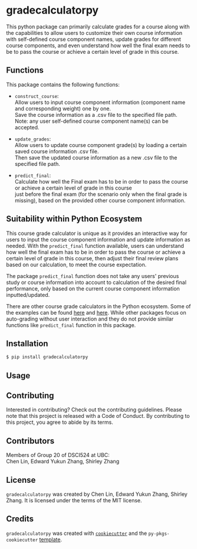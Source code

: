 # gradecalculatorpy

This python package can primarily calculate grades for a course along with the capabilities to allow users to customize their own course information with self-defined course component names, update grades for different course components, and even understand how well the final exam needs to be to pass the course or achieve a certain level of grade in this course.

## Functions

This package contains the following functions:

- `construct_course`: <br>Allow users to input course component information (component name and corresponding weight) one by one.<br>Save the course information as a .csv file to the specified file path.<br>Note: any user self-defined course component name(s) can be accepted.

- `update_grades`: <br>Allow users to update course component grade(s) by loading a certain saved course information .csv file.<br> Then save the updated course information as a new .csv file to the specified file path.
  
- `predict_final`: <br>Calculate how well the Final exam has to be in order to pass the course or achieve a certain level of grade in this course <br>just before the final exam (for the scenario only when the final grade is missing), based on the provided other course component information.

## Suitability within Python Ecosystem

This course grade calculator is unique as it provides an interactive way for users to input the course component information and update information as needed. With the `predict_final` function available, users can understand how well the final exam has to be in order to pass the course or achieve a certain level of grade in this course, then adjust their final review plans based on our calculation, to meet the course expectation.

The package `predict_final` function does not take any users' previous study or course information into account to calculation of the desired final performance, only based on the current course component information inputted/updated. 

There are other course grade calculators in the Python ecosystem. Some of the examples can be found [here](https://pypi.org/project/grade/) and [here](https://pypi.org/project/grade-tracker/). While other packages focus on auto-grading without user interaction and they do not provide similar functions like `predict_final` function in this package.

## Installation

```bash
$ pip install gradecalculatorpy
```

## Usage


## Contributing

Interested in contributing? Check out the contributing guidelines. Please note that this project is released with a Code of Conduct. By contributing to this project, you agree to abide by its terms.

## Contributors

Members of Group 20 of DSCI524 at UBC: <br> Chen Lin, Edward Yukun Zhang, Shirley Zhang

## License

`gradecalculatorpy` was created by Chen Lin, Edward Yukun Zhang, Shirley Zhang. It is licensed under the terms of the MIT license.

## Credits

`gradecalculatorpy` was created with [`cookiecutter`](https://cookiecutter.readthedocs.io/en/latest/) and the `py-pkgs-cookiecutter` [template](https://github.com/py-pkgs/py-pkgs-cookiecutter).

